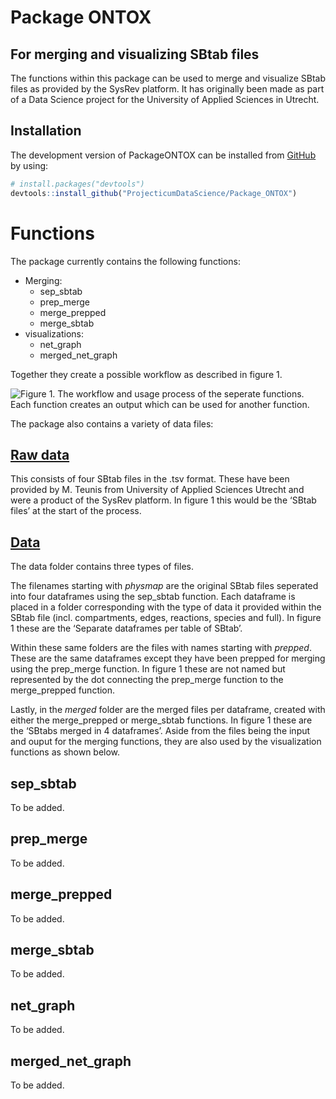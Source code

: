 
<!-- README.md is generated from README.Rmd. Please edit that file -->

# Package ONTOX

## For merging and visualizing SBtab files

The functions within this package can be used to merge and visualize
SBtab files as provided by the SysRev platform. It has originally been
made as part of a Data Science project for the University of Applied
Sciences in Utrecht.

## Installation

The development version of PackageONTOX can be installed from
[GitHub](https://github.com/) by using:

``` r
# install.packages("devtools")
devtools::install_github("ProjecticumDataScience/Package_ONTOX")
```

# Functions

The package currently contains the following functions:
<ul>
<li>
Merging:
<ul>
<li>
sep_sbtab
</li>
<li>
prep_merge
</li>
<li>
merge_prepped
</li>
<li>
merge_sbtab
</li>
</ul>
<li>
visualizations:
<ul>
<li>
net_graph
</li>
<li>
merged_net_graph
</li>
</ul>
</ul>

Together they create a possible workflow as described in figure 1.

![Figure 1. The workflow and usage process of the seperate functions.
Each function creates an output which can be used for another
function.](images/workflow_visual.jpg)

The package also contains a variety of data files:

## [Raw data](https://github.com/ProjecticumDataScience/PackageONTOX/data-raw)

This consists of four SBtab files in the .tsv format. These have been
provided by M. Teunis from University of Applied Sciences Utrecht and
were a product of the SysRev platform. In figure 1 this would be the
‘SBtab files’ at the start of the process.

## [Data](https://github.com/ProjecticumDataScience/PackageONTOX/data)

The data folder contains three types of files.

The filenames starting with *physmap* are the original SBtab files
seperated into four dataframes using the sep_sbtab function. Each
dataframe is placed in a folder corresponding with the type of data it
provided within the SBtab file (incl. compartments, edges, reactions,
species and full). In figure 1 these are the ‘Separate dataframes per
table of SBtab’.

Within these same folders are the files with names starting with
*prepped*. These are the same dataframes except they have been prepped
for merging using the prep_merge function. In figure 1 these are not
named but represented by the dot connecting the prep_merge function to
the merge_prepped function.

Lastly, in the *merged* folder are the merged files per dataframe,
created with either the merge_prepped or merge_sbtab functions. In
figure 1 these are the ‘SBtabs merged in 4 dataframes’. Aside from the
files being the input and ouput for the merging functions, they are also
used by the visualization functions as shown below.

## sep_sbtab

To be added.

## prep_merge

To be added.

## merge_prepped

To be added.

## merge_sbtab

To be added.

## net_graph

To be added.

## merged_net_graph

To be added.
